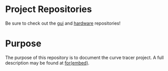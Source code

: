 # Project Repositories #

Be sure to check out the [gui](https://github.com/slightlynybbled/curve_tracer_gui) and 
[hardware](https://github.com/slightlynybbled/curve_tracer_hardware) repositories!

# Purpose #

The purpose of this repository is to document the curve tracer project.  A
full description may be found at [for(embed)](http://www.forembed.com/project-curve-tracer-requirements).